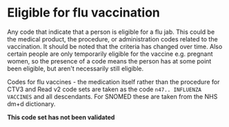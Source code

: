 # Eligible for flu vaccination

Any code that indicate that a person is eligible for a flu jab. This could be the medical product, the procedure, or administration codes related to the vaccination. It should be noted that the criteria has changed over time. Also certain people are only temporarily eligible for the vaccine e.g. pregnant women, so the presence of a code means the person has at some point been eligible, but aren't necessarily still eligible.

Codes for flu vaccines - the medication itself rather than the procedure for CTV3 and Read v2 code sets are taken as the code `n47.. INFLUENZA VACCINES` and all descendants. For SNOMED these are taken from the NHS dm+d dictionary.

**This code set has not been validated**
